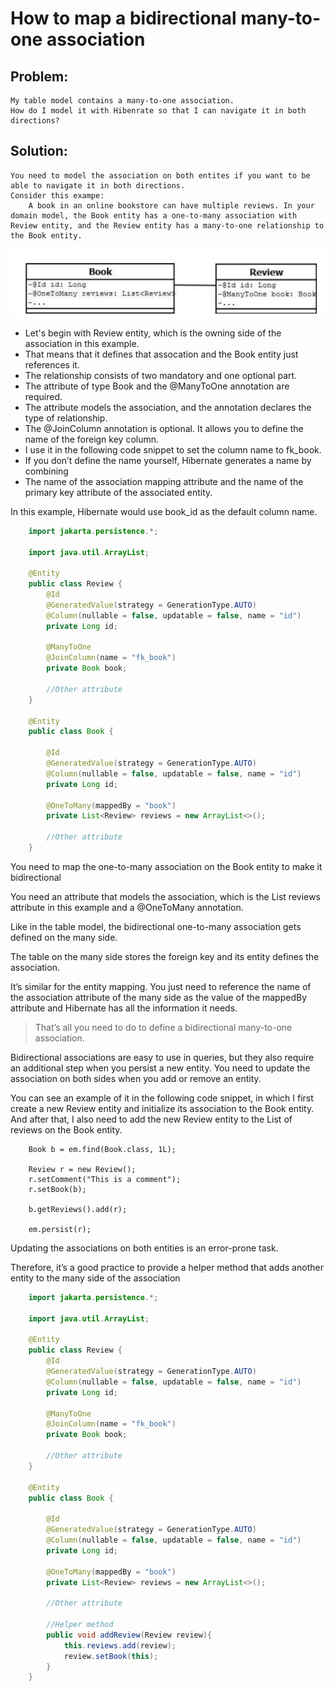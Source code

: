 # How to map a bidirectional many-to-one association
## Problem:
    My table model contains a many-to-one association.
    How do I model it with Hibenrate so that I can navigate it in both directions?
## Solution:
    You need to model the association on both entites if you want to be able to navigate it in both directions.
    Consider this exampe:
        A book in an online bookstore can have multiple reviews. In your domain model, the Book entity has a one-to-many association with Review entity, and the Review entity has a many-to-one relationship to the Book entity.
![img.png](img.png)

- Let's begin with Review entity, which is the owning side of the association in this example.
- That means that it defines that assocation and the Book entity just references it. 
- The relationship consists of two mandatory and one optional part.
- The attribute of type Book and the @ManyToOne annotation are required.
- The attribute models the association, and the annotation declares the type of relationship.
- The @JoinColumn annotation is optional. It allows you to define the name of the foreign key column.
- I use it in the following code snippet to set the column name to fk_book.
- If you don’t define the name yourself, Hibernate generates a name by combining
- The name of the association mapping attribute and the name of the primary key attribute of the associated entity.

In this example, Hibernate would use book_id as the default column name.

```java
    import jakarta.persistence.*;

    import java.util.ArrayList;
    
    @Entity
    public class Review {
        @Id
        @GeneratedValue(strategy = GenerationType.AUTO)
        @Column(nullable = false, updatable = false, name = "id")
        private Long id;
    
        @ManyToOne
        @JoinColumn(name = "fk_book")
        private Book book;
    
        //Other attribute
    }
    
    @Entity
    public class Book {
    
        @Id
        @GeneratedValue(strategy = GenerationType.AUTO)
        @Column(nullable = false, updatable = false, name = "id")
        private Long id;
    
        @OneToMany(mappedBy = "book")
        private List<Review> reviews = new ArrayList<>();
    
        //Other attribute
    }
```
You need to map the one-to-many association on the Book entity to make it bidirectional

You need an attribute that models the association, which is the List<Review> reviews attribute in this example and a @OneToMany annotation. 

Like in the table model, the bidirectional one-to-many association gets defined on the many side. 

The table on the many side stores the foreign key and its entity defines the association.

It’s similar for the entity mapping. You just need to reference the name of the association attribute of the many side as the value of the mappedBy
attribute and Hibernate has all the information it needs.

>That’s all you need to do to define a bidirectional many-to-one association.

Bidirectional associations are easy to use in queries, but they also require an additional step when you persist a new entity.
You need to update the association on both sides when you add or remove an entity.

You can see an example of it in the following code snippet, in which I first create a new Review entity and initialize its association to the Book entity.
And after that, I also need to add the new Review entity to the List of reviews on the Book entity.

```
    Book b = em.find(Book.class, 1L);
    
    Review r = new Review();
    r.setComment("This is a comment");
    r.setBook(b);
    
    b.getReviews().add(r);
    
    em.persist(r);

```

Updating the associations on both entities is an error-prone task.

Therefore, it’s a good practice to provide a helper method that adds another entity to the many side of the association

```java
    import jakarta.persistence.*;

    import java.util.ArrayList;
    
    @Entity
    public class Review {
        @Id
        @GeneratedValue(strategy = GenerationType.AUTO)
        @Column(nullable = false, updatable = false, name = "id")
        private Long id;
    
        @ManyToOne
        @JoinColumn(name = "fk_book")
        private Book book;
    
        //Other attribute
    }
    
    @Entity
    public class Book {
    
        @Id
        @GeneratedValue(strategy = GenerationType.AUTO)
        @Column(nullable = false, updatable = false, name = "id")
        private Long id;
    
        @OneToMany(mappedBy = "book")
        private List<Review> reviews = new ArrayList<>();
    
        //Other attribute
        
        //Helper method
        public void addReview(Review review){
            this.reviews.add(review);
            review.setBook(this);
        }
    }
```